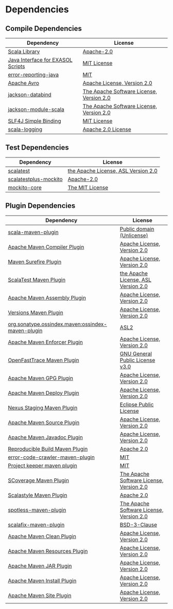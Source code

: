 <!-- @formatter:off -->
# Dependencies

## Compile Dependencies

| Dependency                             | License                                       |
| -------------------------------------- | --------------------------------------------- |
| [Scala Library][0]                     | [Apache-2.0][1]                               |
| [Java Interface for EXASOL Scripts][2] | [MIT License][3]                              |
| [error-reporting-java][4]              | [MIT][5]                                      |
| [Apache Avro][6]                       | [Apache License, Version 2.0][7]              |
| [jackson-databind][8]                  | [The Apache Software License, Version 2.0][9] |
| [jackson-module-scala][10]             | [The Apache Software License, Version 2.0][7] |
| [SLF4J Simple Binding][12]             | [MIT License][13]                             |
| [scala-logging][14]                    | [Apache 2.0 License][15]                      |

## Test Dependencies

| Dependency                  | License                                   |
| --------------------------- | ----------------------------------------- |
| [scalatest][16]             | [the Apache License, ASL Version 2.0][17] |
| [scalatestplus-mockito][18] | [Apache-2.0][17]                          |
| [mockito-core][20]          | [The MIT License][21]                     |

## Plugin Dependencies

| Dependency                                              | License                                       |
| ------------------------------------------------------- | --------------------------------------------- |
| [scala-maven-plugin][22]                                | [Public domain (Unlicense)][23]               |
| [Apache Maven Compiler Plugin][24]                      | [Apache License, Version 2.0][7]              |
| [Maven Surefire Plugin][26]                             | [Apache License, Version 2.0][7]              |
| [ScalaTest Maven Plugin][28]                            | [the Apache License, ASL Version 2.0][17]     |
| [Apache Maven Assembly Plugin][30]                      | [Apache License, Version 2.0][7]              |
| [Versions Maven Plugin][32]                             | [Apache License, Version 2.0][7]              |
| [org.sonatype.ossindex.maven:ossindex-maven-plugin][34] | [ASL2][9]                                     |
| [Apache Maven Enforcer Plugin][36]                      | [Apache License, Version 2.0][7]              |
| [OpenFastTrace Maven Plugin][38]                        | [GNU General Public License v3.0][39]         |
| [Apache Maven GPG Plugin][40]                           | [Apache License, Version 2.0][7]              |
| [Apache Maven Deploy Plugin][42]                        | [Apache License, Version 2.0][7]              |
| [Nexus Staging Maven Plugin][44]                        | [Eclipse Public License][45]                  |
| [Apache Maven Source Plugin][46]                        | [Apache License, Version 2.0][7]              |
| [Apache Maven Javadoc Plugin][48]                       | [Apache License, Version 2.0][7]              |
| [Reproducible Build Maven Plugin][50]                   | [Apache 2.0][9]                               |
| [error-code-crawler-maven-plugin][52]                   | [MIT][5]                                      |
| [Project keeper maven plugin][54]                       | [MIT][5]                                      |
| [SCoverage Maven Plugin][56]                            | [The Apache Software License, Version 2.0][9] |
| [Scalastyle Maven Plugin][58]                           | [Apache 2.0][15]                              |
| [spotless-maven-plugin][60]                             | [The Apache Software License, Version 2.0][7] |
| [scalafix-maven-plugin][62]                             | [BSD-3-Clause][63]                            |
| [Apache Maven Clean Plugin][64]                         | [Apache License, Version 2.0][7]              |
| [Apache Maven Resources Plugin][66]                     | [Apache License, Version 2.0][7]              |
| [Apache Maven JAR Plugin][68]                           | [Apache License, Version 2.0][7]              |
| [Apache Maven Install Plugin][70]                       | [Apache License, Version 2.0][9]              |
| [Apache Maven Site Plugin][72]                          | [Apache License, Version 2.0][7]              |

[54]: https://github.com/exasol/project-keeper-maven-plugin
[18]: https://github.com/scalatest/scalatestplus-mockito
[4]: https://github.com/exasol/error-reporting-java
[9]: http://www.apache.org/licenses/LICENSE-2.0.txt
[58]: http://www.scalastyle.org
[26]: https://maven.apache.org/surefire/maven-surefire-plugin/
[60]: https://github.com/diffplug/spotless
[3]: https://mit-license.org/
[5]: https://opensource.org/licenses/MIT
[20]: https://github.com/mockito/mockito
[10]: https://github.com/FasterXML/jackson-module-scala
[32]: http://www.mojohaus.org/versions-maven-plugin/
[24]: https://maven.apache.org/plugins/maven-compiler-plugin/
[66]: https://maven.apache.org/plugins/maven-resources-plugin/
[38]: https://github.com/itsallcode/openfasttrace-maven-plugin
[64]: https://maven.apache.org/plugins/maven-clean-plugin/
[8]: http://github.com/FasterXML/jackson
[42]: https://maven.apache.org/plugins/maven-deploy-plugin/
[23]: http://unlicense.org/
[1]: https://www.apache.org/licenses/LICENSE-2.0
[28]: https://www.scalatest.org/user_guide/using_the_scalatest_maven_plugin
[21]: https://github.com/mockito/mockito/blob/main/LICENSE
[50]: http://zlika.github.io/reproducible-build-maven-plugin
[13]: http://www.opensource.org/licenses/mit-license.php
[63]: https://opensource.org/licenses/BSD-3-Clause
[6]: https://avro.apache.org
[14]: https://github.com/lightbend/scala-logging
[46]: https://maven.apache.org/plugins/maven-source-plugin/
[12]: http://www.slf4j.org
[62]: https://github.com/evis/scalafix-maven-plugin
[68]: https://maven.apache.org/plugins/maven-jar-plugin/
[17]: http://www.apache.org/licenses/LICENSE-2.0
[44]: http://www.sonatype.com/public-parent/nexus-maven-plugins/nexus-staging/nexus-staging-maven-plugin/
[15]: http://www.apache.org/licenses/LICENSE-2.0.html
[16]: http://www.scalatest.org
[0]: https://www.scala-lang.org/
[45]: http://www.eclipse.org/legal/epl-v10.html
[72]: https://maven.apache.org/plugins/maven-site-plugin/
[39]: https://www.gnu.org/licenses/gpl-3.0.html
[7]: https://www.apache.org/licenses/LICENSE-2.0.txt
[36]: https://maven.apache.org/enforcer/maven-enforcer-plugin/
[2]: http://www.exasol.com
[70]: http://maven.apache.org/plugins/maven-install-plugin/
[34]: https://sonatype.github.io/ossindex-maven/maven-plugin/
[56]: https://scoverage.github.io/scoverage-maven-plugin/1.4.11/
[40]: https://maven.apache.org/plugins/maven-gpg-plugin/
[22]: http://github.com/davidB/scala-maven-plugin
[48]: https://maven.apache.org/plugins/maven-javadoc-plugin/
[52]: https://github.com/exasol/error-code-crawler-maven-plugin
[30]: https://maven.apache.org/plugins/maven-assembly-plugin/
